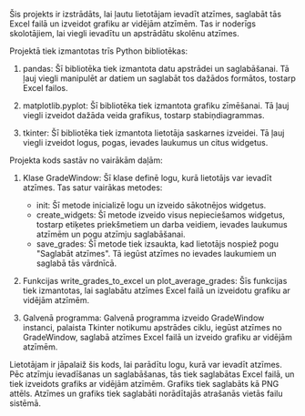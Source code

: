 Šis projekts ir izstrādāts, lai ļautu lietotājam ievadīt atzīmes, saglabāt tās Excel failā un izveidot grafiku ar vidējām atzīmēm. Tas ir noderīgs skolotājiem, lai viegli ievadītu un apstrādātu skolēnu atzīmes.

Projektā tiek izmantotas trīs Python bibliotēkas:

1. pandas: Šī bibliotēka tiek izmantota datu apstrādei un saglabāšanai. Tā ļauj viegli manipulēt ar datiem un saglabāt tos dažādos formātos, tostarp Excel failos.

2. matplotlib.pyplot: Šī bibliotēka tiek izmantota grafiku zīmēšanai. Tā ļauj viegli izveidot dažāda veida grafikus, tostarp stabiņdiagrammas.

3. tkinter: Šī bibliotēka tiek izmantota lietotāja saskarnes izveidei. Tā ļauj viegli izveidot logus, pogas, ievades laukumus un citus widgetus.

Projekta kods sastāv no vairākām daļām:

1. Klase GradeWindow: Šī klase definē logu, kurā lietotājs var ievadīt atzīmes. Tas satur vairākas metodes:
    - init: Šī metode inicializē logu un izveido sākotnējos widgetus.
    - create_widgets: Šī metode izveido visus nepieciešamos widgetus, tostarp etiķetes priekšmetiem un darba veidiem, ievades laukumus atzīmēm un pogu atzīmju saglabāšanai.
    - save_grades: Šī metode tiek izsaukta, kad lietotājs nospiež pogu "Saglabāt atzīmes". Tā iegūst atzīmes no ievades laukumiem un saglabā tās vārdnīcā.

2. Funkcijas write_grades_to_excel un plot_average_grades: Šīs funkcijas tiek izmantotas, lai saglabātu atzīmes Excel failā un izveidotu grafiku ar vidējām atzīmēm.

3. Galvenā programma: Galvenā programma izveido GradeWindow instanci, palaista Tkinter notikumu apstrādes ciklu, iegūst atzīmes no GradeWindow, saglabā atzīmes Excel failā un izveido grafiku ar vidējām atzīmēm. 

Lietotājam ir jāpalaiž šis kods, lai parādītu logu, kurā var ievadīt atzīmes. Pēc atzīmju ievadīšanas un saglabāšanas, tās tiek saglabātas Excel failā, un tiek izveidots grafiks ar vidējām atzīmēm. Grafiks tiek saglabāts kā PNG attēls. Atzīmes un grafiks tiek saglabāti norādītajās atrašanās vietās failu sistēmā.
